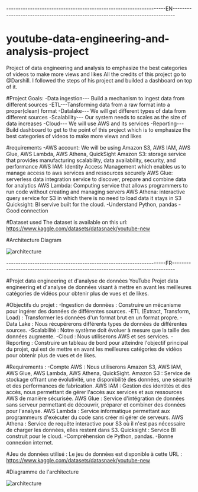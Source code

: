 -------------------------------------------------------------------EN-------------------------------------------------------------------------------
# youtube-data-engineering-and-analysis-project
Project of data engineering and analysis to emphasize the best categories of videos to make more views and likes
All the credits of this project go to @Darshill. I followed the steps of his project and builded a dashboard on top of it.

#Project Goals:
-Data ingestion--- Build a mechanism to ingest data from different sources
-ETL---Tansforming data from a raw format into a proper(clean) format
-Datalake--- We will get different types of data from different sources
-Scalability--- Our system needs to scales as the size of data increases 
-Cloud--- We will use AWS and its services
-Reporting--- Build dashboard to get to the point of this project which is to emphasize the best categories of videos to make more views and likes


#requirements
-AWS account: We will be using Amazon S3, AWS IAM, AWS Glue, AWS Lambda, AWS Athena, QuickSight
    Amazon S3: storage service that provides manufacturing scalability, data availability, security, and performance
    AWS IAM: Identity Access Management which enables us to manage access to aws services and ressources securely
    AWS Glue: serverless data integration service to discover, prepare and combine data for analytics
    AWS Lambda: Computing service that allows programmers to run code without creating and managing servers
    AWS Athena: interactive query service for S3 in which there is no need to load data it stays in S3
    Quicksight: BI servive built for the cloud.
-Understand Python, pandas
-Good connection

#Dataset used
The dataset is available on this url: https://www.kaggle.com/datasets/datasnaek/youtube-new

#Architecture Diagram

![architecture](https://github.com/Oiver237/youtube-data-engineering-and-analysis-project/assets/73575249/12babb09-72cb-4079-a5ae-bfa6d1dbc062)


-------------------------------------------------------------------FR-------------------------------------------------------------------------------

#Projet data engineering et d'analyse de données YouTube
Projet data engineering et d'analyse de données visant à mettre en avant les meilleures catégories de vidéos pour obtenir plus de vues et de likes.


#Objectifs du projet :
-Ingestion de données : Construire un mécanisme pour ingérer des données de différentes sources.
-ETL (Extract, Transform, Load) : Transformer les données d'un format brut en un format propre.
-Data Lake : Nous récupérerons différents types de données de différentes sources.
-Scalabilité : Notre système doit évoluer à mesure que la taille des données augmente.
-Cloud : Nous utiliserons AWS et ses services.
-Reporting : Construire un tableau de bord pour atteindre l'objectif principal du projet, qui est de mettre en avant les meilleures catégories de vidéos pour obtenir plus de vues et de likes.


#Requirements :
-Compte AWS : Nous utiliserons Amazon S3, AWS IAM, AWS Glue, AWS Lambda, AWS Athena, QuickSight.
      Amazon S3 : Service de stockage offrant une évolutivité, une disponibilité des données, une sécurité et des performances de fabrication.
      AWS IAM : Gestion des identités et des accès, nous permettant de gérer l'accès aux services et aux ressources AWS de manière sécurisée.
      AWS Glue : Service d'intégration de données sans serveur permettant de découvrir, préparer et combiner des données pour l'analyse.
      AWS Lambda : Service informatique permettant aux programmeurs d'exécuter du code sans créer ni gérer de serveurs.
      AWS Athena : Service de requête interactive pour S3 où il n'est pas nécessaire de charger les données, elles restent dans S3.
      Quicksight : Service BI construit pour le cloud.
-Compréhension de Python, pandas.
-Bonne connexion internet.


#Jeu de données utilisé :
Le jeu de données est disponible à cette URL : https://www.kaggle.com/datasets/datasnaek/youtube-new


#Diagramme de l'architecture

![architecture](https://github.com/Oiver237/youtube-data-engineering-and-analysis-project/assets/73575249/be978f5f-f9d6-450d-a108-6409a480c671)

